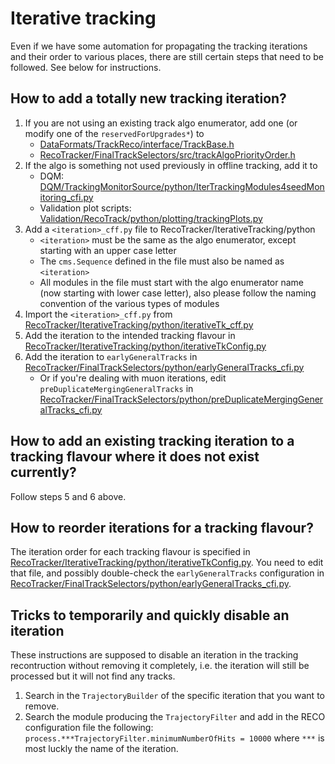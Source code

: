 Iterative tracking
==================

Even if we have some automation for propagating the tracking
iterations and their order to various places, there are still certain
steps that need to be followed. See below for instructions.


How to add a totally new tracking iteration?
--------------------------------------------

1. If you are not using an existing track algo enumerator, add one (or
   modify one of the `reservedForUpgrades*`) to
   * [DataFormats/TrackReco/interface/TrackBase.h](../../DataFormats/TrackReco/interface/TrackBase.h)
   * [RecoTracker/FinalTrackSelectors/src/trackAlgoPriorityOrder.h](../../RecoTracker/FinalTrackSelectors/src/trackAlgoPriorityOrder.h)
2. If the algo is something not used previously in offline tracking, add it to
   * DQM: [DQM/TrackingMonitorSource/python/IterTrackingModules4seedMonitoring_cfi.py](../../DQM/TrackingMonitorSource/python/IterTrackingModules4seedMonitoring_cfi.py)
   * Validation plot scripts: [Validation/RecoTrack/python/plotting/trackingPlots.py](../../Validation/RecoTrack/python/plotting/trackingPlots.py)
3. Add a `<iteration>_cff.py` file to RecoTracker/IterativeTracking/python
   * `<iteration>` must be the same as the algo enumerator, except starting with an upper case letter
   * The `cms.Sequence` defined in the file must also be named as `<iteration>`
   * All modules in the file must start with the algo enumerator name (now starting with lower case letter), also please follow the naming convention of the various types of modules
4. Import the `<iteration>_cff.py` from [RecoTracker/IterativeTracking/python/iterativeTk_cff.py](python/iterativeTk_cff.py)
5. Add the iteration to the intended tracking flavour in [RecoTracker/IterativeTracking/python/iterativeTkConfig.py](python/iterativeTkConfig.py)
6. Add the iteration to `earlyGeneralTracks` in [RecoTracker/FinalTrackSelectors/python/earlyGeneralTracks_cfi.py](../../RecoTracker/FinalTrackSelectors/python/earlyGeneralTracks_cfi.py)
   * Or if you're dealing with muon iterations, edit `preDuplicateMergingGeneralTracks` in [RecoTracker/FinalTrackSelectors/python/preDuplicateMergingGeneralTracks_cfi.py](../../RecoTracker/FinalTrackSelectors/python/preDuplicateMergingGeneralTracks_cfi.py)


How to add an existing tracking iteration to a tracking flavour where it does not exist currently?
--------------------------------------------------------------------------------------------------

Follow steps 5 and 6 above.


How to reorder iterations for a tracking flavour?
-------------------------------------------------

The iteration order for each tracking flavour is specified in
[RecoTracker/IterativeTracking/python/iterativeTkConfig.py](../../RecoTracker/IterativeTracking/python/iterativeTkConfig.py).
You need to edit that file, and possibly double-check the
`earlyGeneralTracks` configuration in
[RecoTracker/FinalTrackSelectors/python/earlyGeneralTracks_cfi.py](../../RecoTracker/FinalTrackSelectors/python/earlyGeneralTracks_cfi.py).


Tricks to temporarily and quickly disable an iteration
------------------------------------------------------

These instructions are supposed to disable an iteration in the tracking recontruction without removing it completely, i.e. the iteration will still be processed but it will not find any tracks.
1. Search in the `TrajectoryBuilder` of the specific iteration that you want to remove.
2. Search the module producing the `TrajectoryFilter` and add in the RECO configuration file the following: `process.***TrajectoryFilter.minimumNumberOfHits = 10000` where `***` is most luckly the name of the iteration.
